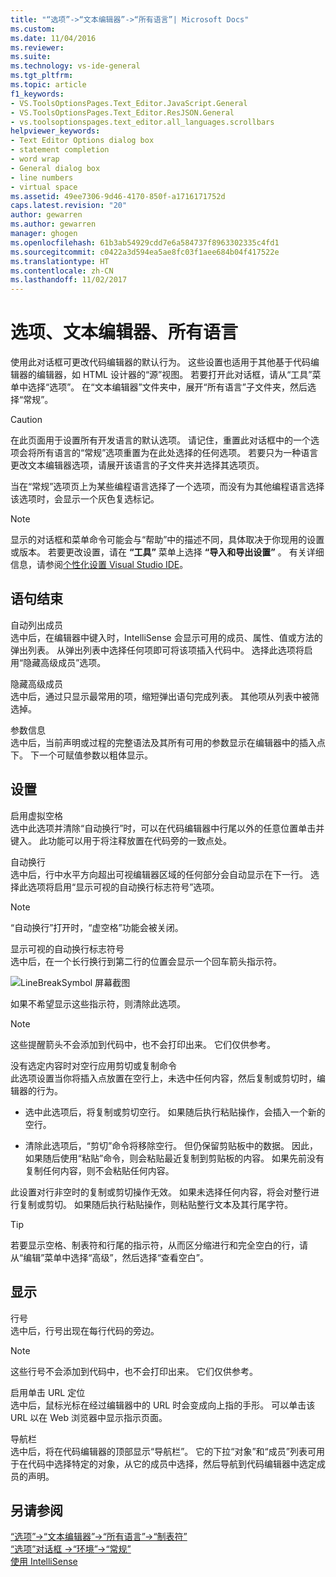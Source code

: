```yaml
---
title: "“选项”->“文本编辑器”->“所有语言”| Microsoft Docs"
ms.custom: 
ms.date: 11/04/2016
ms.reviewer: 
ms.suite: 
ms.technology: vs-ide-general
ms.tgt_pltfrm: 
ms.topic: article
f1_keywords:
- VS.ToolsOptionsPages.Text_Editor.JavaScript.General
- VS.ToolsOptionsPages.Text_Editor.ResJSON.General
- vs.toolsoptionspages.text_editor.all_languages.scrollbars
helpviewer_keywords:
- Text Editor Options dialog box
- statement completion
- word wrap
- General dialog box
- line numbers
- virtual space
ms.assetid: 49ee7306-9d46-4170-850f-a1716171752d
caps.latest.revision: "20"
author: gewarren
ms.author: gewarren
manager: ghogen
ms.openlocfilehash: 61b3ab54929cdd7e6a584737f8963302335c4fd1
ms.sourcegitcommit: c0422a3d594ea5ae8fc03f1aee684b04f417522e
ms.translationtype: HT
ms.contentlocale: zh-CN
ms.lasthandoff: 11/02/2017
---
```

# <a name="options-text-editor-all-languages"></a>选项、文本编辑器、所有语言
使用此对话框可更改代码编辑器的默认行为。 这些设置也适用于其他基于代码编辑器的编辑器，如 HTML 设计器的“源”视图。 若要打开此对话框，请从“工具”菜单中选择“选项”。 在“文本编辑器”文件夹中，展开“所有语言”子文件夹，然后选择“常规”。  
  
> [!CAUTION]
>  在此页面用于设置所有开发语言的默认选项。 请记住，重置此对话框中的一个选项会将所有语言的“常规”选项重置为在此处选择的任何选项。 若要只为一种语言更改文本编辑器选项，请展开该语言的子文件夹并选择其选项页。  
  
 当在“常规”选项页上为某些编程语言选择了一个选项，而没有为其他编程语言选择该选项时，会显示一个灰色复选标记。  
  
> [!NOTE]
>  显示的对话框和菜单命令可能会与“帮助”中的描述不同，具体取决于你现用的设置或版本。 若要更改设置，请在 **“工具”** 菜单上选择 **“导入和导出设置”** 。 有关详细信息，请参阅[个性化设置 Visual Studio IDE](../../ide/personalizing-the-visual-studio-ide.md)。  
  
## <a name="statement-completion"></a>语句结束  
 自动列出成员  
 选中后，在编辑器中键入时，IntelliSense 会显示可用的成员、属性、值或方法的弹出列表。 从弹出列表中选择任何项即可将该项插入代码中。 选择此选项将启用“隐藏高级成员”选项。  
  
 隐藏高级成员  
 选中后，通过只显示最常用的项，缩短弹出语句完成列表。 其他项从列表中被筛选掉。  
  
 参数信息  
 选中后，当前声明或过程的完整语法及其所有可用的参数显示在编辑器中的插入点下。 下一个可赋值参数以粗体显示。  
  
## <a name="settings"></a>设置  
 启用虚拟空格  
 选中此选项并清除“自动换行”时，可以在代码编辑器中行尾以外的任意位置单击并键入。 此功能可以用于将注释放置在代码旁的一致点处。  
  
 自动换行  
 选中后，行中水平方向超出可视编辑器区域的任何部分会自动显示在下一行。 选择此选项将启用“显示可视的自动换行标志符号”选项。  
  
> [!NOTE]
>  “自动换行”打开时，“虚空格”功能会被关闭。  
  
 显示可视的自动换行标志符号  
 选中后，在一个长行换行到第二行的位置会显示一个回车箭头指示符。  
  
 ![LineBreakSymbol 屏幕截图](../../ide/reference/media/linebreak.gif "linebreak")  
  
 如果不希望显示这些指示符，则清除此选项。  
  
> [!NOTE]
>  这些提醒箭头不会添加到代码中，也不会打印出来。 它们仅供参考。  
  
 没有选定内容时对空行应用剪切或复制命令  
 此选项设置当你将插入点放置在空行上，未选中任何内容，然后复制或剪切时，编辑器的行为。  
  
-   选中此选项后，将复制或剪切空行。 如果随后执行粘贴操作，会插入一个新的空行。  
  
-   清除此选项后，“剪切”命令将移除空行。 但仍保留剪贴板中的数据。 因此，如果随后使用“粘贴”命令，则会粘贴最近复制到剪贴板的内容。 如果先前没有复制任何内容，则不会粘贴任何内容。  
  
此设置对行非空时的复制或剪切操作无效。 如果未选择任何内容，将会对整行进行复制或剪切。 如果随后执行粘贴操作，则粘贴整行文本及其行尾字符。  
  
> [!TIP]
>  若要显示空格、制表符和行尾的指示符，从而区分缩进行和完全空白的行，请从“编辑”菜单中选择“高级”，然后选择“查看空白”。  
  
## <a name="display"></a>显示  
 行号  
 选中后，行号出现在每行代码的旁边。  
  
> [!NOTE]
>  这些行号不会添加到代码中，也不会打印出来。 它们仅供参考。  
  
 启用单击 URL 定位  
 选中后，鼠标光标在经过编辑器中的 URL 时会变成向上指的手形。 可以单击该 URL 以在 Web 浏览器中显示指示页面。  
  
 导航栏  
 选中后，将在代码编辑器的顶部显示“导航栏”。 它的下拉“对象”和“成员”列表可用于在代码中选择特定的对象，从它的成员中选择，然后导航到代码编辑器中选定成员的声明。  
  
## <a name="see-also"></a>另请参阅  
 [“选项”->“文本编辑器”->“所有语言”->“制表符”](../../ide/reference/options-text-editor-all-languages-tabs.md)   
 [“选项”对话框 ->“环境”->“常规”](../../ide/reference/general-environment-options-dialog-box.md)   
 [使用 IntelliSense](../../ide/using-intellisense.md)